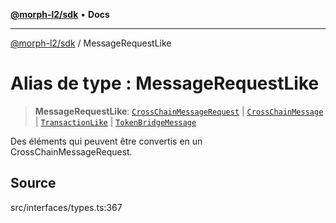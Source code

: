 [**@morph-l2/sdk**](../globals.md) • **Docs**

***

[@morph-l2/sdk](../globals.md) / MessageRequestLike

# Alias de type : MessageRequestLike

> **MessageRequestLike**: [`CrossChainMessageRequest`](../interfaces/CrossChainMessageRequest.md) \| [`CrossChainMessage`](../interfaces/CrossChainMessage.md) \| [`TransactionLike`](TransactionLike.md) \| [`TokenBridgeMessage`](../interfaces/TokenBridgeMessage.md)

Des éléments qui peuvent être convertis en un CrossChainMessageRequest.

## Source

src/interfaces/types.ts:367
